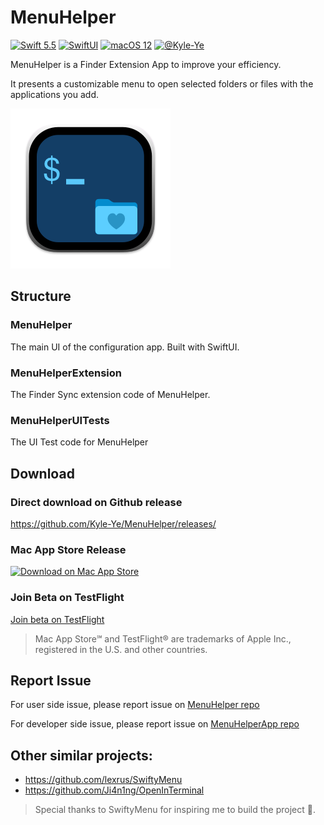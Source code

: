 # MenuHelper

[![Swift 5.5](https://img.shields.io/badge/Swift-5.5-ED523F.svg?style=flat)](https://swift.org/)
[![SwiftUI](https://img.shields.io/badge/SwiftUI-✓-orange)](https://developer.apple.com/xcode/swiftui/)
[![macOS 12](https://img.shields.io/badge/macOS12-Compatible-green)](https://www.apple.com/macos/monterey/)
[![@Kyle-Ye](https://img.shields.io/badge/contact-%40Kyle--Ye-yellow.svg?style=flat)](https://twitter.com/KyleSwifter)

MenuHelper is a Finder Extension App to improve your efficiency.

It presents a customizable menu to open selected folders or files with the applications you add.

![Menu Helper](MenuHelper/Assets.xcassets/AppIcon.appiconset/icon_256x256.png)

## Structure

### MenuHelper

The main UI of the configuration app. Built with SwiftUI.

### MenuHelperExtension

The Finder Sync extension code of MenuHelper.

### MenuHelperUITests

The UI Test code for MenuHelper

## Download

### Direct download on Github release

https://github.com/Kyle-Ye/MenuHelper/releases/

### Mac App Store Release

[![Download on Mac App Store](https://developer.apple.com/app-store/marketing/guidelines/images/badge-download-on-the-mac-app-store.svg "Download on Mac App Store")](https://apps.apple.com/us/app/menuhelper/id1609383899)

### Join Beta on TestFlight

[Join beta on TestFlight](https://testflight.apple.com/join/rubUwjFo)

> Mac App Store℠ and TestFlight® are trademarks of Apple Inc., registered in the U.S. and other countries.

## Report Issue

For user side issue, please report issue on [MenuHelper repo](https://github.com/Kyle-Ye/MenuHelper)

For developer side issue, please report issue on [MenuHelperApp repo](https://github.com/Kyle-Ye/MenuHelperApp)

## Other similar projects:

- https://github.com/lexrus/SwiftyMenu 
- https://github.com/Ji4n1ng/OpenInTerminal

> Special thanks to SwiftyMenu for inspiring me to build the project 🥰.